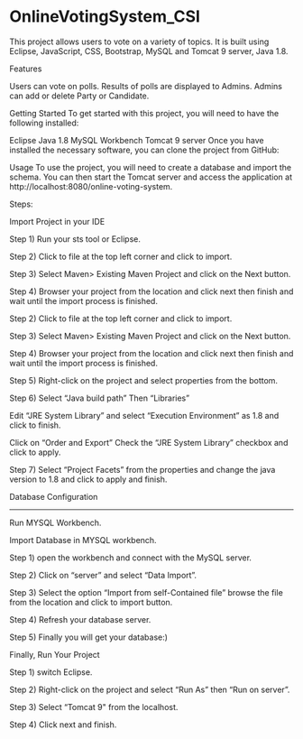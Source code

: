 # OnlineVotingSystem_CSI



This project allows users to vote on a variety of topics. It is built using Eclipse, JavaScript, CSS, Bootstrap, MySQL and Tomcat 9 server, Java 1.8.

Features

Users can vote on polls.
Results of polls are displayed to Admins.
Admins can add or delete Party or Candidate.


Getting Started
To get started with this project, you will need to have the following installed:

Eclipse
Java 1.8
MySQL Workbench
Tomcat 9 server
Once you have installed the necessary software, you can clone the project from GitHub:


Usage
To use the project, you will need to create a database and import the schema. You can then start the Tomcat server and access the application at http://localhost:8080/online-voting-system.



Steps:

Import Project in your IDE

Step 1) Run your sts tool or Eclipse.

Step 2) Click to file at the top left corner and click to import.

Step 3) Select Maven> Existing Maven Project and click on the Next button.

Step 4) Browser your project from the location and click next then finish and wait until the import process is finished.

Step 2) Click to file at the top left corner and click to import.

Step 3) Select Maven> Existing Maven Project and click on the Next button.

Step 4) Browser your project from the location and click next then finish and wait until the import process is finished.

Step 5) Right-click on the project and select properties from the bottom.

Step 6) Select “Java build path” Then “Libraries”

Edit “JRE System Library” and select “Execution Environment” as 1.8 and click to finish.

Click on “Order and Export” Check the “JRE System Library” checkbox and click to apply.

Step 7) Select “Project Facets” from the properties and change the java version to 1.8 and click to apply and finish.

Database Configuration

----------------------------------

Run MYSQL Workbench.

Import Database in MYSQL workbench.

Step 1) open the workbench and connect with the MySQL server.

Step 2) Click on “server” and select “Data Import”.

Step 3) Select the option “Import from self-Contained file” browse the file from the location and click to import button.

Step 4) Refresh your database server.

Step 5) Finally you will get your database:)

Finally, Run Your Project

Step 1) switch Eclipse.

Step 2) Right-click on the project and select “Run As” then “Run on server”.

Step 3) Select “Tomcat 9" from the localhost.

Step 4) Click next and finish.
